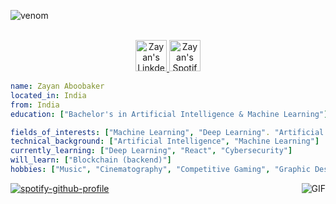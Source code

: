 ![venom](https://capsule-render.vercel.app/api?type=venom&height=200&text=Hello%20Zayan%20Here!.&fontSize=70&color=0:8871e5,100:b678c4&stroke=b678c4)
<p align="center">
<br/>
<a href="https://www.linkedin.com/in/zayanaboobaker/">
  <img alt="Zayan's LinkdeIN" width="50px" src="https://user-images.githubusercontent.com/43545812/144035037-0f415fc7-9f96-4517-a370-ccc6e78a714b.png" />
</a>
<a href="https://open.spotify.com/user/yv2bkw4hx04bephj0a5yedyd6?si=a07e363bb5274266">
  <img alt="Zayan's Spotify" width="50px" src="https://user-images.githubusercontent.com/43545812/144035120-1ad5169b-91c7-4078-bef9-6a82c733f373.png" />
</a>
<br>
</p>

```yaml
name: Zayan Aboobaker
located_in: India
from: India
education: ["Bachelor's in Artificial Intelligence & Machine Learning"]

fields_of_interests: ["Machine Learning", "Deep Learning". "Artificial Intelligence", "Web Designing"]
technical_background: ["Artificial Intelligence", "Machine Learning"]
currently_learning: ["Deep Learning", "React", "Cybersecurity"]
will_learn: ["Blockchain (backend)"]
hobbies: ["Music", "Cinematography", "Competitive Gaming", "Graphic Designing"]
```
[![spotify-github-profile](https://spotify-github-profile.kittinanx.com/api/view?uid=yv2bkw4hx04bephj0a5yedyd6&cover_image=true&theme=default&show_offline=false&background_color=121212&interchange=false)](https://github.com/kittinan/spotify-github-profile)
<img align="right" alt="GIF" src="[https://i.pinimg.com/originals/9a/2e/3d/9a2e3dd3f3dc79b9da3bd0ee11d347b3.gif"/>
